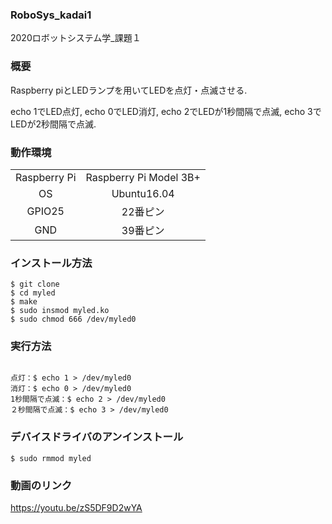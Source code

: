 ### RoboSys_kadai1

2020ロボットシステム学_課題１

### 概要
Raspberry piとLEDランプを用いてLEDを点灯・点滅させる.

echo 1でLED点灯,
echo 0でLED消灯,
echo 2でLEDが1秒間隔で点滅,
echo 3でLEDが2秒間隔で点滅.


### 動作環境
|||
|:--:|:--:|
| Raspberry Pi | Raspberry Pi Model 3B+ |
| OS | Ubuntu16.04 |
| GPIO25 | 22番ピン |
| GND | 39番ピン |

### インストール方法
```
$ git clone 
$ cd myled
$ make
$ sudo insmod myled.ko
$ sudo chmod 666 /dev/myled0
```
### 実行方法
```

点灯：$ echo 1 > /dev/myled0
消灯：$ echo 0 > /dev/myled0
1秒間隔で点滅：$ echo 2 > /dev/myled0
２秒間隔で点滅：$ echo 3 > /dev/myled0
```
### デバイスドライバのアンインストール
```
$ sudo rmmod myled

```
### 動画のリンク
https://youtu.be/zS5DF9D2wYA
